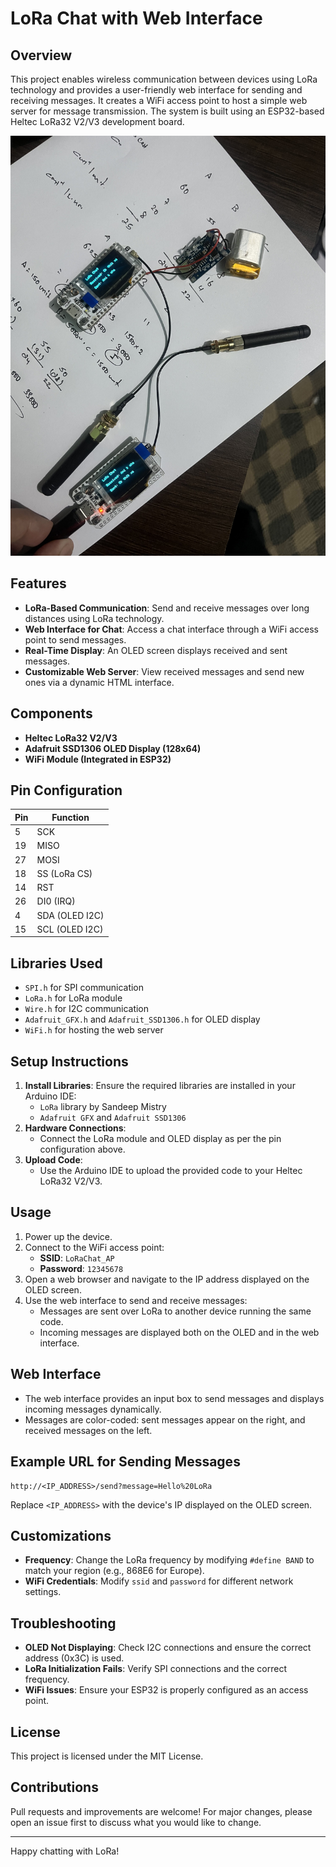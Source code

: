 # LoRa Chat with Web Interface

## Overview
This project enables wireless communication between devices using LoRa technology and provides a user-friendly web interface for sending and receiving messages. It creates a WiFi access point to host a simple web server for message transmission. The system is built using an ESP32-based Heltec LoRa32 V2/V3 development board.

![LoRa Chat Web Interface](IMG_1095.jpg)


## Features
- **LoRa-Based Communication**: Send and receive messages over long distances using LoRa technology.
- **Web Interface for Chat**: Access a chat interface through a WiFi access point to send messages.
- **Real-Time Display**: An OLED screen displays received and sent messages.
- **Customizable Web Server**: View received messages and send new ones via a dynamic HTML interface.

## Components
- **Heltec LoRa32 V2/V3**
- **Adafruit SSD1306 OLED Display (128x64)**
- **WiFi Module (Integrated in ESP32)**

## Pin Configuration
| Pin | Function         |
|-----|-----------------|
| 5   | SCK             |
| 19  | MISO            |
| 27  | MOSI            |
| 18  | SS (LoRa CS)    |
| 14  | RST             |
| 26  | DI0 (IRQ)       |
| 4   | SDA (OLED I2C)  |
| 15  | SCL (OLED I2C)  |

## Libraries Used
- `SPI.h` for SPI communication
- `LoRa.h` for LoRa module
- `Wire.h` for I2C communication
- `Adafruit_GFX.h` and `Adafruit_SSD1306.h` for OLED display
- `WiFi.h` for hosting the web server

## Setup Instructions
1. **Install Libraries**: Ensure the required libraries are installed in your Arduino IDE:
   - `LoRa` library by Sandeep Mistry
   - `Adafruit GFX` and `Adafruit SSD1306`
2. **Hardware Connections**:
   - Connect the LoRa module and OLED display as per the pin configuration above.
3. **Upload Code**:
   - Use the Arduino IDE to upload the provided code to your Heltec LoRa32 V2/V3.

## Usage
1. Power up the device.
2. Connect to the WiFi access point:
   - **SSID**: `LoRaChat_AP`
   - **Password**: `12345678`
3. Open a web browser and navigate to the IP address displayed on the OLED screen.
4. Use the web interface to send and receive messages:
   - Messages are sent over LoRa to another device running the same code.
   - Incoming messages are displayed both on the OLED and in the web interface.

## Web Interface
- The web interface provides an input box to send messages and displays incoming messages dynamically.
- Messages are color-coded: sent messages appear on the right, and received messages on the left.

## Example URL for Sending Messages
```
http://<IP_ADDRESS>/send?message=Hello%20LoRa
```
Replace `<IP_ADDRESS>` with the device's IP displayed on the OLED screen.

## Customizations
- **Frequency**: Change the LoRa frequency by modifying `#define BAND` to match your region (e.g., 868E6 for Europe).
- **WiFi Credentials**: Modify `ssid` and `password` for different network settings.

## Troubleshooting
- **OLED Not Displaying**: Check I2C connections and ensure the correct address (0x3C) is used.
- **LoRa Initialization Fails**: Verify SPI connections and the correct frequency.
- **WiFi Issues**: Ensure your ESP32 is properly configured as an access point.

## License
This project is licensed under the MIT License.

## Contributions
Pull requests and improvements are welcome! For major changes, please open an issue first to discuss what you would like to change.

---

Happy chatting with LoRa!

